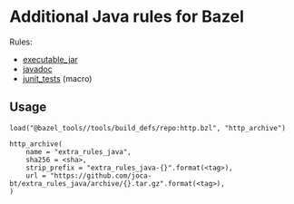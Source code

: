 # Additional Java rules for Bazel

Rules:

- [executable_jar](docs/executable_jar.md)
- [javadoc](docs/javadoc.md)
- [junit_tests](docs/junit_tests.md) (macro)

## Usage

```bazel
load("@bazel_tools//tools/build_defs/repo:http.bzl", "http_archive")

http_archive(
    name = "extra_rules_java",
    sha256 = <sha>,
    strip_prefix = "extra_rules_java-{}".format(<tag>),
    url = "https://github.com/joca-bt/extra_rules_java/archive/{}.tar.gz".format(<tag>),
)
```
